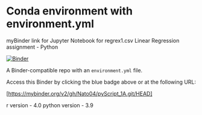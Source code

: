 # Conda environment with environment.yml

myBinder link for Jupyter Notebook for regrex1.csv Linear Regression assignment - Python

[![Binder](http://mybinder.org/badge_logo.svg)](https://mybinder.org/v2/gh/Nato04/pyScript_1A.git/HEAD)

A Binder-compatible repo with an `environment.yml` file.

Access this Binder by clicking the blue badge above or at the following URL:

[https://mybinder.org/v2/gh/Nato04/pyScript_1A.git/HEAD]

r version - 4.0
python version - 3.9
